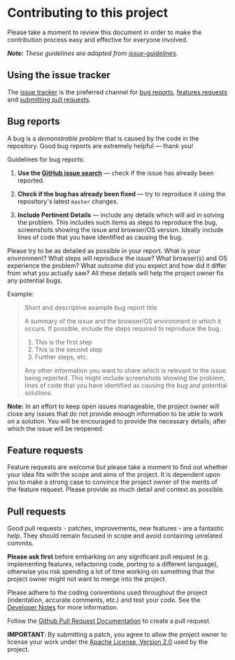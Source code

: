 # Contributing to this project

Please take a moment to review this document in order to make the contribution process easy and effective for everyone involved.

_**Note:** These guidelines are adapted from [issue-guidelines](https://github.com/necolas/issue-guidelines)._


## Using the issue tracker

The [issue tracker](https://github.com/techstreams/TSTranslateKhmer/issues) is the preferred channel for [bug reports](#bug-reports), [features requests](#feature-requests) and [submitting pull requests](#pull-requests).


## Bug reports

A bug is a *demonstrable problem* that is caused by the code in the repository. Good bug reports are extremely helpful &mdash; thank you!

Guidelines for bug reports:

1. **Use the [GitHub issue search](https://github.com/techstreams/TSTranslateKhmer/search?type=Issues)** &mdash; check if the issue has already been reported.

2. **Check if the bug has already been fixed** &mdash; try to reproduce it using the repository's latest `master` changes.

3. **Include Pertinent Details** &mdash; include any details which will aid in solving the problem.  This includes such items as steps to reproduce the bug, screenshots showing the issue and browser/OS version.  Ideally include lines of code that you have identified as causing the bug.

Please try to be as detailed as possible in your report. What is your environment? What steps will reproduce the issue? What browser(s) and OS experience the problem?  What outcome did you expect and how did it differ from what you actually saw? All these details will help the project owner fix any potential bugs.

Example:

> Short and descriptive example bug report title
>
> A summary of the issue and the browser/OS environment in which it occurs. If
> possible, include the steps required to reproduce the bug.
>
> 1. This is the first step
> 2. This is the second step
> 3. Further steps, etc.
>
>
> Any other information you want to share which is relevant to the issue being reported. 
> This might include screenshots showing the problem, lines of code that you have
> identified as causing the bug and potential solutions.

**Note:** In an effort to keep open issues manageable, the project owner will close any issues that do not provide enough information to be able to work on a solution. You will be encouraged to provide the necessary details, after which the issue will be reopened.


## Feature requests

Feature requests are welcome but please take a moment to find out whether your idea fits with the scope and aims of the project. It is dependent upon you to make a strong case to convince the project owner of the merits of the feature request. Please provide as much detail and context as possible.


## Pull requests

Good pull requests - patches, improvements, new features - are a fantastic help. They should remain focused in scope and avoid containing unrelated commits.

**Please ask first** before embarking on any significant pull request (e.g. implementing features, refactoring code, porting to a different language), otherwise you risk spending a lot of time working on something that the project owner might not want to merge into the project.

Please adhere to the coding conventions used throughout the project (indentation, accurate comments, etc.) and test your code.  See the [Developer Notes](README.md#developer-notes) for more information.

Follow the [Github Pull Request Documentation](https://help.github.com/articles/using-pull-requests) to create a pull request.

**IMPORTANT**: By submitting a patch, you agree to allow the project owner to license your work under the [Apache License, Version 2.0](LICENSE) used by the project.
